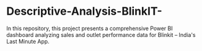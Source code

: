 # Descriptive-Analysis-BlinkIT-
In this repository, this project presents a comprehensive Power BI dashboard analyzing sales and outlet performance data for Blinkit – India's Last Minute App.
